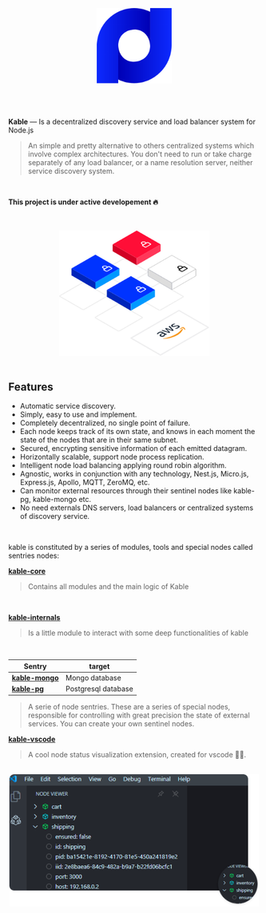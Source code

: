<br>
<br>
<br>

<div align="center">
<img src="https://github.com/11ume/kable/blob/master/images/logo.png" width="150" height="auto"/>
</div>
<br>
<br>
<br>

**Kable** — Is a decentralized discovery service and load balancer system for Node.js
<br>

> An simple and pretty alternative to others centralized systems which involve complex architectures.
> You don't need to run or take charge separately of any load balancer, or a name resolution server, neither service discovery system. 
<br>

**This project is under active developement 🔥**

<br>
<br>

<div align="center">
<img src="https://github.com/11ume/kable/blob/master/images/nodes.png" width="300" height="auto"/>
</div>
<br>


## Features

* Automatic service discovery.
* Simply, easy to use and implement.
* Completely decentralized, no single point of failure.
* Each node keeps track of its own state, and knows in each moment the state of the nodes that are in their same subnet.
* Secured, encrypting sensitive information of each emitted datagram.
* Horizontally scalable, support node process replication.
* Intelligent node load balancing applying round robin algorithm.
* Agnostic, works in conjunction with any technology, Nest.js, Micro.js, Express.js, Apollo, MQTT, ZeroMQ, etc.
* Can monitor external resources through their sentinel nodes like kable-pg, kable-mongo etc.
* No need externals DNS servers, load balancers or centralized systems of discovery service.

<br>

kable is constituted by a series of modules, tools and special nodes called sentries nodes:
<br>

**[kable-core](https://github.com/11ume/kable-core)**
<br>

> Contains all modules and the main logic of Kable
<br>

**[kable-internals](https://github.com/11ume/kable-internals)**
<br>

> Is a little module to interact with some deep functionalities of kable
<br>

Sentry | target
------------ | -------------
**[kable-mongo](https://github.com/11ume/kable-mongo)** | Mongo database
**[kable-pg](https://github.com/11ume/kable-pg)** | Postgresql database

> A serie of node sentries. These are a series of special nodes, responsible for controlling with great precision the state of external services. You can create your own sentinel nodes.

**[kable-vscode](https://github.com/11ume/kable-vscode)**
<br>

> A cool node status visualization extension, created for vscode 🏄‍♀️.

<br>
<div align="center">
<img src="https://github.com/11ume/kable/blob/master/images/vscode-ext.png" width="500" height="auto"/>
</div>
<br>



